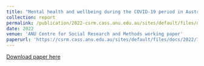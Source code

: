 ```yaml
---
title: "Mental health and wellbeing during the COVID-19 period in Australia"
collection: report
permalink: /publication/2022-csrm.cass.anu.edu.au/sites/default/files/docs/2022/7/Mental_health_and_wellbeing_during_the_COVID-19_period.pdf
date: 2022
venue: 'ANU Centre for Social Research and Methods working paper'
paperurl: 'https://csrm.cass.anu.edu.au/sites/default/files/docs/2022/7/Mental_health_and_wellbeing_during_the_COVID-19_period.pdf'
---
```

[Download paper here](https://csrm.cass.anu.edu.au/sites/default/files/docs/2022/7/Mental_health_and_wellbeing_during_the_COVID-19_period.pdf)
